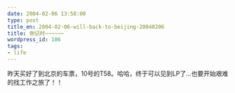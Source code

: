 ```yaml
---
date: 2004-02-06 13:58:00
type: post
title_en: 2004-02-06-will-back-to-beijing-20040206
title: 倒记时~~~~~~
wordpress_id: 106
tags:
- life
---
```


昨天买好了到北京的车票，10号的T58。哈哈，终于可以见到LP了...也要开始艰难的找工作之旅了！！

[](http://www.icbean.com/nickcheng/default.asp?cat=1)
